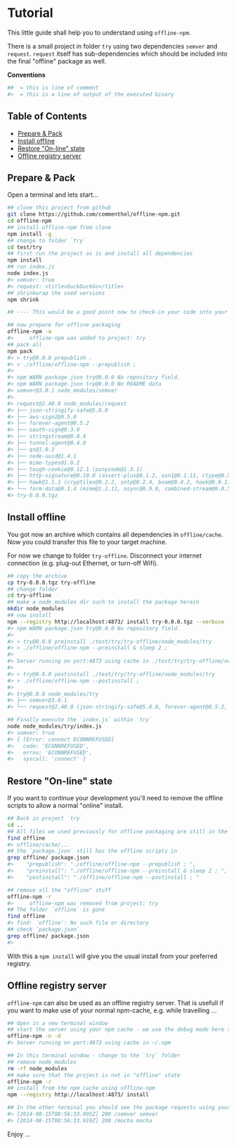 # Tutorial

This little guide shall help you to understand using `offline-npm`.

There is a small project in folder `try` using two dependencies `semver` and `request`.
`request` itself has sub-dependencies which should be included into the final "offline" package as well.

**Conventions**

```bash
##  = this is line of comment
#>  = this is a line of output of the executed binary
```

## Table of Contents

* [Prepare & Pack](#prepare-pack)
* [Install offline](#install-offline)
* [Restore "On-line" state](#restore-on-line-state)
* [Offline registry server](#offline-registry-server)


## Prepare & Pack

Open a terminal and lets start... 

```bash
## clone this project from github
git clone https://github.com/commenthol/offline-npm.git
cd offline-npm
## install offline-npm from clone
npm install -g 
## change to folder `try`
cd test/try
## first run the project as is and install all dependencies
npm install
## run index.js
node index.js
#> semver: true
#> request: <title>DuckDuckGo</title>
## shrinkwrap the used versions
npm shrink

## ---- This would be a good point now to check-in your code into your GIT

## now prepare for offline packaging
offline-npm -a
#>     offline-npm was added to project: try
## pack all
npm pack
#> > try@0.0.0 prepublish .
#> > ./offline/offline-npm --prepublish ; 
#> 
#> npm WARN package.json try@0.0.0 No repository field.
#> npm WARN package.json try@0.0.0 No README data
#> semver@3.0.1 node_modules/semver
#> 
#> request@2.40.0 node_modules/request
#> ├── json-stringify-safe@5.0.0
#> ├── aws-sign2@0.5.0
#> ├── forever-agent@0.5.2
#> ├── oauth-sign@0.3.0
#> ├── stringstream@0.0.4
#> ├── tunnel-agent@0.4.0
#> ├── qs@1.0.2
#> ├── node-uuid@1.4.1
#> ├── mime-types@1.0.2
#> ├── tough-cookie@0.12.1 (punycode@1.3.1)
#> ├── http-signature@0.10.0 (assert-plus@0.1.2, asn1@0.1.11, ctype@0.5.2)
#> ├── hawk@1.1.1 (cryptiles@0.2.2, sntp@0.2.4, boom@0.4.2, hoek@0.9.1)
#> └── form-data@0.1.4 (mime@1.2.11, async@0.9.0, combined-stream@0.0.5)
#> try-0.0.0.tgz
```

## Install offline

You got now an archive which contains all dependencies in `offline/cache`. Now you could transfer this file to your target machine.

For now we change to folder `try-offline`. Disconnect your internet connection (e.g. plug-out Ethernet, or turn-off Wifi).

```bash
## copy the archive
cp try-0.0.0.tgz try-offline
## change folder
cd try-offline
## make a node_modules dir such to install the package herein
mkdir node_modules
## now install
npm --registry http://localhost:4873/ install try-0.0.0.tgz --verbose
#> npm WARN package.json try@0.0.0 No repository field.
#> 
#> > try@0.0.0 preinstall ./test/try/try-offline/node_modules/try
#> > ./offline/offline-npm --preinstall & sleep 2 ; 
#> 
#> Server running on port:4873 using cache in ./test/try/try-offline/node_modules/try/offline/cache/
#> 
#> > try@0.0.0 postinstall ./test/try/try-offline/node_modules/try
#> > ./offline/offline-npm --postinstall ; 
#> 
#> try@0.0.0 node_modules/try
#> ├── semver@3.0.1
#> └── request@2.40.0 (json-stringify-safe@5.0.0, forever-agent@0.5.2, aws-sign2@0.5.0, oauth-sign@0.3.0, stringstream@0.0.4, tunnel-agent@0.4.0, qs@1.0.2, node-uuid@1.4.1, mime-types@1.0.2, form-data@0.1.4, tough-cookie@0.12.1, http-signature@0.10.0, hawk@1.1.1)

## Finally execute the `index.js` within `try`
node node_modules/try/index.js 
#> semver: true
#> { [Error: connect ECONNREFUSED]
#>   code: 'ECONNREFUSED',
#>   errno: 'ECONNREFUSED',
#>   syscall: 'connect' }
```

## Restore "On-line" state

If you want to continue your development you'll need to remove the offline scripts to allow a normal "online" install.

```bash
## Back in project `try`
cd ..
## All files we used previously for offline packaging are still in the folder `offline`
find offline
#> offline/cache/...
## the `package.json` still has the offline scripts in
grep offline/ package.json 
#>    "prepublish": "./offline/offline-npm --prepublish ; ",
#>    "preinstall": "./offline/offline-npm --preinstall & sleep 2 ; ",
#>    "postinstall": "./offline/offline-npm --postinstall ; "

## remove all the "offline" stuff
offline-npm -r
#>     offline-npm was removed from project: try
## The folder `offline` is gone
find offline
#> find: `offline': No such file or directory
## check `package.json`
grep offline/ package.json
#>
```

With this a `npm install` will give you the usual install from your preferred registry.

## Offline registry server

`offline-npm` can also be used as an offline registry server. That is usefull if you want to make use of your normal npm-cache, e.g. while travelling ...

```bash
## Open in a new terminal window
## start the server using your npm cache - we use the debug mode here to see the requests
offline-npm -n -d
#> Server running on port:4873 using cache in ~/.npm

## In this terminal window - change to the `try` folder
## remove node_modules
rm -rf node_modules
## make sure that the project is not in "offline" state
offline-npm -r
## install from the npm cache using offline-npm
npm --registry http://localhost:4873/ install

## In the other terminal you should see the package requests using your offline registry server
#> [2014-08-15T08:56:33.905Z] 200 /semver semver
#> [2014-08-15T08:56:33.919Z] 200 /mocha mocha
```

Enjoy ...
